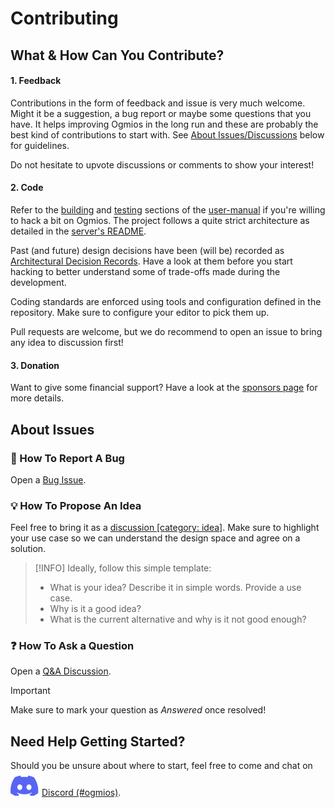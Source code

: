 # Contributing

## What & How Can You Contribute?

#### 1. Feedback

Contributions in the form of feedback and issue is very much welcome. Might it be a suggestion, a bug report or maybe some questions that you have. It helps improving Ogmios in the long run and these are probably the best kind of contributions to start with. See [About Issues/Discussions](#about-issues--discussion) below for guidelines.

Do not hesitate to upvote discussions or comments to show your interest!

#### 2. Code

 Refer to the [building](https://ogmios.dev/getting-started/building/) and [testing](https://ogmios.dev/getting-started/testing/) sections of the [user-manual](https://ogmios.dev) if you're willing to hack a bit on Ogmios. The project follows a quite strict architecture as detailed in the [server's README](https://github.com/CardanoSolutions/ogmios/tree/master/server#architecture).

 Past (and future) design decisions have been (will be) recorded as [Architectural Decision Records](https://github.com/CardanoSolutions/ogmios/tree/master/architectural-decisions/accepted). Have a look at them before you start hacking to better understand some of trade-offs made during the development.

 Coding standards are enforced using tools and configuration defined in the repository. Make sure to configure your editor to pick them up.

 Pull requests are welcome, but we do recommend to open an issue to bring any idea to discussion first!

#### 3. Donation

Want to give some financial support? Have a look at the [sponsors page](https://github.com/sponsors/KtorZ/) for more details.

## About Issues

### :bug: How To Report A Bug

Open a [Bug Issue](https://github.com/cardanosolutions/ogmios/issues/new?template=bug.md).

### :bulb: How To Propose An Idea

Feel free to bring it as a [discussion [category: idea]](https://github.com/CardanoSolutions/kupo/discussions/new?category=ideas). Make sure to highlight your use case so we can understand the design space and agree on a solution.

> [!INFO]
> Ideally, follow this simple template:
>
> - What is your idea? Describe it in simple words. Provide a use case.
> - Why is it a good idea?
> - What is the current alternative and why is it not good enough?

### :question: How To Ask a Question

Open a [Q&A Discussion](https://github.com/CardanoSolutions/ogmios/discussions/new?category=q-a).

> [!IMPORTANT]
> Make sure to mark your question as _Answered_ once resolved!

## Need Help Getting Started?

Should you be unsure about where to start, feel free to come and chat on <a href="https://discord.gg/ZeyDn65t5v"><img src=".github/discord.svg" alt="Discord">Discord (#ogmios)</a>.
